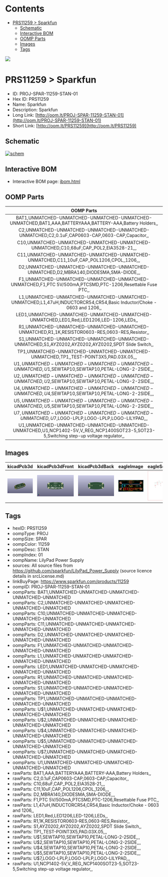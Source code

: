 



Contents
========

* [PRS11259 > Sparkfun](#prs11259--sparkfun)
	* [Schematic](#schematic)
	* [Interactive BOM](#interactive-bom)
	* [OOMP Parts](#oomp-parts)
	* [Images](#images)
	* [Tags](#tags)
  
![][im]
# PRS11259 > Sparkfun

- ID: PROJ-SPAR-11259-STAN-01
- Hex ID: PRS11259
- Name: Sparkfun
- Description: Sparkfun
- Long Link: [http://oom.lt/PROJ-SPAR-11259-STAN-01](http://oom.lt/PROJ-SPAR-11259-STAN-01)
- Short Link: [http://oom.lt/PRS11259](http://oom.lt/PRS11259)

## Schematic
  
[![schem](eagleSchemImage.png)](eagleSchemImage.png)
## Interactive BOM

- Interactive BOM page: [ibom.html](https://htmlpreview.github.io/?https://github.com/oomlout/oomlout_OOMP_projects/blob/main/PROJ-SPAR-11259-STAN-01/kicad/bom/ibom.html)

## OOMP Parts
  

|OOMP Parts|
| :---: |
|BAT1,UNMATCHED-UNMATCHED-UNMATCHED-UNMATCHED-UNMATCHED,BAT1,AAA,BATTERYAAA,BATTERY-AAA,Battery Holders,,|
|C2,UNMATCHED-UNMATCHED-UNMATCHED-UNMATCHED-UNMATCHED,C2,0.1uF,CAP0603-CAP,0603-CAP,Capacitor,,|
|C10,UNMATCHED-UNMATCHED-UNMATCHED-UNMATCHED-UNMATCHED,C10,68uF,CAP_POL2,EIA3528-21,,,|
|C11,UNMATCHED-UNMATCHED-UNMATCHED-UNMATCHED-UNMATCHED,C11,10uF,CAP_POL1206,CPOL_1206,,,|
|D2,UNMATCHED-UNMATCHED-UNMATCHED-UNMATCHED-UNMATCHED,D2,MBRA140,DIODESMA,SMA-DIODE,,,|
|F1,UNMATCHED-UNMATCHED-UNMATCHED-UNMATCHED-UNMATCHED,F1,PTC 5V/500mA,PTCSMD,PTC-1206,Resettable Fuse PTC,,|
|L1,UNMATCHED-UNMATCHED-UNMATCHED-UNMATCHED-UNMATCHED,L1,47uH,INDUCTORCR54,CR54,Basic Inductor/Choke - 0603 and 1206,,|
|LED1,UNMATCHED-UNMATCHED-UNMATCHED-UNMATCHED-UNMATCHED,LED1,Red,LED1206,LED-1206,LEDs,,|
|R1,UNMATCHED-UNMATCHED-UNMATCHED-UNMATCHED-UNMATCHED,R1,1K,RESISTOR0603-RES,0603-RES,Resistor,,|
|S1,UNMATCHED-UNMATCHED-UNMATCHED-UNMATCHED-UNMATCHED,S1,AYZ0202,AYZ0202,AYZ0202,SPDT Slide Switch,,|
|TP1,UNMATCHED-UNMATCHED-UNMATCHED-UNMATCHED-UNMATCHED,TP1,,TEST-POINT3X5,PAD.03X.05,,,|
|U$1,UNMATCHED-UNMATCHED-UNMATCHED-UNMATCHED-UNMATCHED,U$1,SEWTAP10,SEWTAP10,PETAL-LONG-2-2SIDE,,,|
|U$2,UNMATCHED-UNMATCHED-UNMATCHED-UNMATCHED-UNMATCHED,U$2,SEWTAP10,SEWTAP10,PETAL-LONG-2-2SIDE,,,|
|U$4,UNMATCHED-UNMATCHED-UNMATCHED-UNMATCHED-UNMATCHED,U$4,SEWTAP10,SEWTAP10,PETAL-LONG-2-2SIDE,,,|
|U$5,UNMATCHED-UNMATCHED-UNMATCHED-UNMATCHED-UNMATCHED,U$5,SEWTAP10,SEWTAP10,PETAL-LONG-2-2SIDE,,,|
|U$7,UNMATCHED-UNMATCHED-UNMATCHED-UNMATCHED-UNMATCHED,U$7,LOGO-LPLP,LOGO-LPLP,LOGO-LILYPAD,,,|
|U1,UNMATCHED-UNMATCHED-UNMATCHED-UNMATCHED-UNMATCHED,U1,NCP1402-5V,V_REG_NCP1400SOT23-5,SOT23-5,Switching step-up voltage regulator,,|

## Images
  
  

|kicadPcb3d|kicadPcb3dFront|kicadPcb3dBack|eagleImage|eagleSchemImage|
| :---: | :---: | :---: | :---: | :---: |
|[![kicadPcb3d](kicadPcb3d_140.png)](kicadPcb3d.png)|[![kicadPcb3dFront](kicadPcb3dFront_140.png)](kicadPcb3dFront.png)|[![kicadPcb3dBack](kicadPcb3dBack_140.png)](kicadPcb3dBack.png)|[![eagleImage](eagleImage_140.png)](eagleImage.png)|[![eagleSchemImage](eagleSchemImage_140.png)](eagleSchemImage.png)|

## Tags

- hexID: PRS11259
- oompType: PROJ
- oompSize: SPAR
- oompColor: 11259
- oompDesc: STAN
- oompIndex: 01
- oompName: LilyPad Power Supply
- sources: All source files from https://github.com/sparkfun/LilyPad_Power_Supply (source licence details in srcLicense.md)
- linkBuyPage: https://www.sparkfun.com/products/11259
- oompID: PROJ-SPAR-11259-STAN-01
- oompParts: BAT1,UNMATCHED-UNMATCHED-UNMATCHED-UNMATCHED-UNMATCHED
- oompParts: C2,UNMATCHED-UNMATCHED-UNMATCHED-UNMATCHED-UNMATCHED
- oompParts: C10,UNMATCHED-UNMATCHED-UNMATCHED-UNMATCHED-UNMATCHED
- oompParts: C11,UNMATCHED-UNMATCHED-UNMATCHED-UNMATCHED-UNMATCHED
- oompParts: D2,UNMATCHED-UNMATCHED-UNMATCHED-UNMATCHED-UNMATCHED
- oompParts: F1,UNMATCHED-UNMATCHED-UNMATCHED-UNMATCHED-UNMATCHED
- oompParts: L1,UNMATCHED-UNMATCHED-UNMATCHED-UNMATCHED-UNMATCHED
- oompParts: LED1,UNMATCHED-UNMATCHED-UNMATCHED-UNMATCHED-UNMATCHED
- oompParts: R1,UNMATCHED-UNMATCHED-UNMATCHED-UNMATCHED-UNMATCHED
- oompParts: S1,UNMATCHED-UNMATCHED-UNMATCHED-UNMATCHED-UNMATCHED
- oompParts: TP1,UNMATCHED-UNMATCHED-UNMATCHED-UNMATCHED-UNMATCHED
- oompParts: U$1,UNMATCHED-UNMATCHED-UNMATCHED-UNMATCHED-UNMATCHED
- oompParts: U$2,UNMATCHED-UNMATCHED-UNMATCHED-UNMATCHED-UNMATCHED
- oompParts: U$4,UNMATCHED-UNMATCHED-UNMATCHED-UNMATCHED-UNMATCHED
- oompParts: U$5,UNMATCHED-UNMATCHED-UNMATCHED-UNMATCHED-UNMATCHED
- oompParts: U$7,UNMATCHED-UNMATCHED-UNMATCHED-UNMATCHED-UNMATCHED
- oompParts: U1,UNMATCHED-UNMATCHED-UNMATCHED-UNMATCHED-UNMATCHED
- rawParts: BAT1,AAA,BATTERYAAA,BATTERY-AAA,Battery Holders,,
- rawParts: C2,0.1uF,CAP0603-CAP,0603-CAP,Capacitor,,
- rawParts: C10,68uF,CAP_POL2,EIA3528-21,,,
- rawParts: C11,10uF,CAP_POL1206,CPOL_1206,,,
- rawParts: D2,MBRA140,DIODESMA,SMA-DIODE,,,
- rawParts: F1,PTC 5V/500mA,PTCSMD,PTC-1206,Resettable Fuse PTC,,
- rawParts: L1,47uH,INDUCTORCR54,CR54,Basic Inductor/Choke - 0603 and 1206,,
- rawParts: LED1,Red,LED1206,LED-1206,LEDs,,
- rawParts: R1,1K,RESISTOR0603-RES,0603-RES,Resistor,,
- rawParts: S1,AYZ0202,AYZ0202,AYZ0202,SPDT Slide Switch,,
- rawParts: TP1,,TEST-POINT3X5,PAD.03X.05,,,
- rawParts: U$1,SEWTAP10,SEWTAP10,PETAL-LONG-2-2SIDE,,,
- rawParts: U$2,SEWTAP10,SEWTAP10,PETAL-LONG-2-2SIDE,,,
- rawParts: U$4,SEWTAP10,SEWTAP10,PETAL-LONG-2-2SIDE,,,
- rawParts: U$5,SEWTAP10,SEWTAP10,PETAL-LONG-2-2SIDE,,,
- rawParts: U$7,LOGO-LPLP,LOGO-LPLP,LOGO-LILYPAD,,,
- rawParts: U1,NCP1402-5V,V_REG_NCP1400SOT23-5,SOT23-5,Switching step-up voltage regulator,,



[im]: kicadPcb3d_450.png
